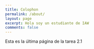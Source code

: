 ```yaml
---
title: Colophon
permalink: /about/
layout: page
excerpt: Hola soy un estudiante de IAW
comments: false
---
```


Esta es la última página de la tarea 2.1
